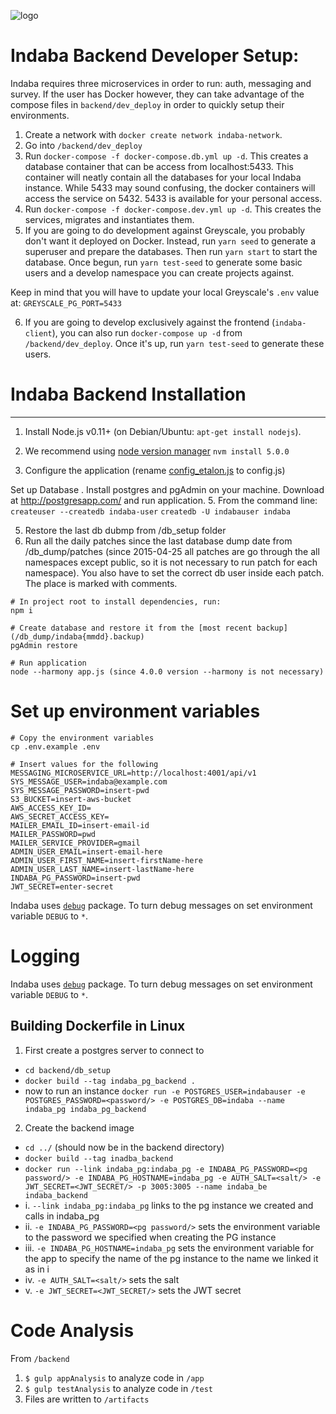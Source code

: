 ![logo](../images/Indaba_logo.png)

# Indaba Backend Developer Setup:

Indaba requires three microservices in order to run: auth, messaging and survey. If the user has Docker however, they can take advantage of the compose files in `backend/dev_deploy` in order to quickly setup their environments.

1. Create a network with `docker create network indaba-network`.
2. Go into `/backend/dev_deploy`
3. Run `docker-compose -f docker-compose.db.yml up -d`. This creates a database container that can be access from localhost:5433. This container will neatly contain all the databases for your local Indaba instance. While 5433 may sound confusing, the docker containers will access the service on 5432. 5433 is available for your personal access.
4. Run `docker-compose -f docker-compose.dev.yml up -d`. This creates the services, migrates and instantiates them.
5. If you are going to do development against Greyscale, you probably don't want it deployed on Docker. Instead, run `yarn seed` to generate a superuser and prepare the databases. Then run `yarn start` to start the database. Once begun, run `yarn test-seed` to generate some basic users and a develop namespace you can create projects against.

Keep in mind that you will have to update your local Greyscale's `.env` value at:
`GREYSCALE_PG_PORT=5433`

6. If you are going to develop exclusively against the frontend (`indaba-client`), you can also run `docker-compose up -d` from `/backend/dev_deploy`. Once it's up, run `yarn test-seed` to generate these users.

# Indaba Backend Installation
------------
1. Install Node.js v0.11+ (on Debian/Ubuntu: ```apt-get install nodejs```).
2. We recommend using [node version manager](https://github.com/creationix/nvm) ```nvm install 5.0.0```

4. Configure the application (rename [config_etalon.js](config_etalon.js) to config.js)

Set up Database
. Install postgres and pgAdmin on your machine.  Download at http://postgresapp.com/ and run application.
5. From the command line:
```createuser --createdb indaba-user```
```createdb -U indabauser indaba```

5. Restore the last db dubmp from /db_setup folder
6. Run all the daily patches since the last database dump date from /db_dump/patches (since 2015-04-25 all patches are go through the all namespaces except public, so it is not necessary to run patch for each namespace). You also have to set the correct db user inside each patch. The place is marked with comments.

```
# In project root to install dependencies, run:
npm i

# Create database and restore it from the [most recent backup](/db_dump/indaba{mmdd}.backup)
pgAdmin restore

# Run application
node --harmony app.js (since 4.0.0 version --harmony is not necessary)
```


# Set up environment variables
```
# Copy the environment variables
cp .env.example .env

# Insert values for the following
MESSAGING_MICROSERVICE_URL=http://localhost:4001/api/v1
SYS_MESSAGE_USER=indaba@example.com
SYS_MESSAGE_PASSWORD=insert-pwd
S3_BUCKET=insert-aws-bucket
AWS_ACCESS_KEY_ID=
AWS_SECRET_ACCESS_KEY=
MAILER_EMAIL_ID=insert-email-id
MAILER_PASSWORD=pwd
MAILER_SERVICE_PROVIDER=gmail
ADMIN_USER_EMAIL=insert-email-here
ADMIN_USER_FIRST_NAME=insert-firstName-here
ADMIN_USER_LAST_NAME=insert-lastName-here
INDABA_PG_PASSWORD=insert-pwd
JWT_SECRET=enter-secret
```


Indaba uses [`debug`](https://github.com/visionmedia/debug) package. To turn debug messages on set environment variable `DEBUG` to `*`.


# Logging

Indaba uses [`debug`](https://github.com/visionmedia/debug) package. To turn debug messages on set environment variable `DEBUG` to `*`.

## Building Dockerfile in Linux
1. First create a postgres server to connect to
- `cd backend/db_setup`
- `docker build --tag indaba_pg_backend .`
-  now to run an instance `docker run -e POSTGRES_USER=indabauser -e POSTGRES_PASSWORD=<password/> -e POSTGRES_DB=indaba --name indaba_pg indaba_pg_backend`
2. Create the backend image
- `cd ../` (should now be in the backend directory)
- `docker build --tag inadba_backend`
- `docker run --link indaba_pg:indaba_pg -e INDABA_PG_PASSWORD=<pg password/> -e INDABA_PG_HOSTNAME=indaba_pg -e AUTH_SALT=<salt/> -e JWT_SECRET=<JWT_SECRET/> -p 3005:3005 --name indaba_be indaba_backend`
- i. `--link indaba_pg:indaba_pg` links to the pg instance we created and calls in indaba_pg
- ii. `-e INDABA_PG_PASSWORD=<pg password/>` sets the environment variable to the password we specified when creating the PG instance
- iii. `-e INDABA_PG_HOSTNAME=indaba_pg` sets the environment variable for the app to specify the name of the pg instance to the name we linked it as in i
- iv. `-e AUTH_SALT=<salt/>` sets the salt
- v. `-e JWT_SECRET=<JWT_SECRET/>` sets the JWT secret

# Code Analysis
From `/backend`
1. `$ gulp appAnalysis` to analyze code in `/app`
2. `$ gulp testAnalysis` to analyze code in `/test`
3. Files are written to `/artifacts`

